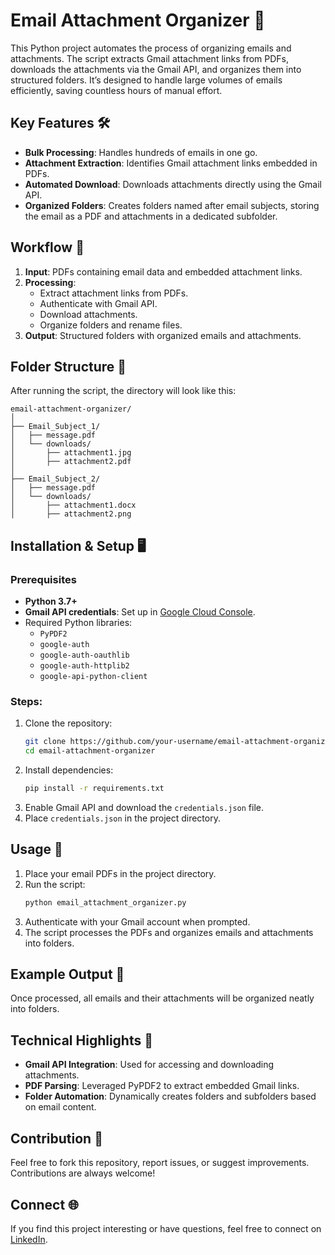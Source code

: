 

# Email Attachment Organizer 🚀

This Python project automates the process of organizing emails and attachments. The script extracts Gmail attachment links from PDFs, downloads the attachments via the Gmail API, and organizes them into structured folders. It’s designed to handle large volumes of emails efficiently, saving countless hours of manual effort.

## Key Features 🛠️
- **Bulk Processing**: Handles hundreds of emails in one go.
- **Attachment Extraction**: Identifies Gmail attachment links embedded in PDFs.
- **Automated Download**: Downloads attachments directly using the Gmail API.
- **Organized Folders**: Creates folders named after email subjects, storing the email as a PDF and attachments in a dedicated subfolder.

## Workflow 📂
1. **Input**: PDFs containing email data and embedded attachment links.  
2. **Processing**:  
   - Extract attachment links from PDFs.  
   - Authenticate with Gmail API.  
   - Download attachments.  
   - Organize folders and rename files.  
3. **Output**: Structured folders with organized emails and attachments.

## Folder Structure 📁
After running the script, the directory will look like this:

```
email-attachment-organizer/
│
├── Email_Subject_1/
│   ├── message.pdf
│   └── downloads/
│       ├── attachment1.jpg
│       ├── attachment2.pdf
│
├── Email_Subject_2/
│   ├── message.pdf
│   └── downloads/
│       ├── attachment1.docx
│       ├── attachment2.png
```

## Installation & Setup 🖥️
### Prerequisites
- **Python 3.7+**
- **Gmail API credentials**: Set up in [Google Cloud Console](https://console.cloud.google.com/).
- Required Python libraries:
  - `PyPDF2`
  - `google-auth`
  - `google-auth-oauthlib`
  - `google-auth-httplib2`
  - `google-api-python-client`

### Steps:
1. Clone the repository:
   ```bash
   git clone https://github.com/your-username/email-attachment-organizer.git
   cd email-attachment-organizer
   ```
2. Install dependencies:
   ```bash
   pip install -r requirements.txt
   ```
3. Enable Gmail API and download the `credentials.json` file.
4. Place `credentials.json` in the project directory.

## Usage 🚀
1. Place your email PDFs in the project directory.
2. Run the script:
   ```bash
   python email_attachment_organizer.py
   ```
3. Authenticate with your Gmail account when prompted.
4. The script processes the PDFs and organizes emails and attachments into folders.

## Example Output 🎉
Once processed, all emails and their attachments will be organized neatly into folders.

## Technical Highlights 🔧
- **Gmail API Integration**: Used for accessing and downloading attachments.
- **PDF Parsing**: Leveraged PyPDF2 to extract embedded Gmail links.
- **Folder Automation**: Dynamically creates folders and subfolders based on email content.

## Contribution 🤝
Feel free to fork this repository, report issues, or suggest improvements. Contributions are always welcome!

## Connect 🌐
If you find this project interesting or have questions, feel free to connect on [LinkedIn](https://www.linkedin.com/in/mandeeps1nghh).
